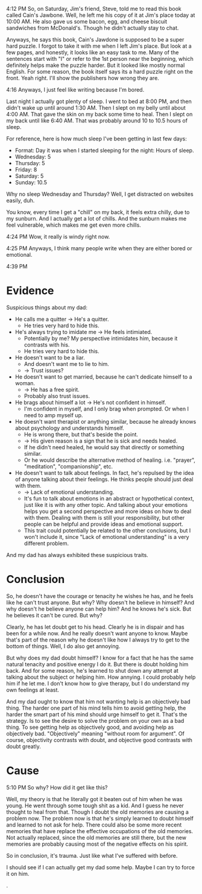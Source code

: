 
4:12 PM
So, on Saturday, Jim's friend, Steve, told me to read this book called Cain's Jawbone. Well, he left me his copy of it at Jim's place today at 10:00 AM. He also gave us some bacon, egg, and cheese biscuit sandwiches from McDonald's. Though he didn't actually stay to chat.

Anyways, he says this book, Cain's Jawdone is supposed to be a super hard puzzle. I forgot to take it with me when I left Jim's place. But look at a few pages, and honestly, it looks like an easy task to me. Many of the sentences start with "I" or refer to the 1st person near the beginning, which definitely helps make the puzzle harder. But it looked like mostly normal English. For some reason, the book itself says its a hard puzzle right on the front. Yeah right. I'll show the publishers how wrong they are.

4:16
Anyways, I just feel like writing because I'm bored.

Last night I actually got plenty of sleep. I went to bed at 8:00 PM, and then didn't wake up until around 1:30 AM. Then I slept on my belly until about 4:00 AM. That gave the skin on my back some time to heal. Then I slept on my back until like 6:40 AM. That was probably around 10 to 10.5 hours of sleep.

For reference, here is how much sleep I've been getting in last few days:
* Format: Day it was when I started sleeping for the night: Hours of sleep.
* Wednesday: 5
* Thursday: 5
* Friday: 8
* Saturday: 5
* Sunday: 10.5

Why no sleep Wednesday and Thursday? Well, I get distracted on websites easily, duh.

You know, every time I get a "chill" on my back, it feels extra chilly, due to my sunburn. And I actually get a lot of chills. And the sunburn makes me feel vulnerable, which makes me get even more chills.

4:24 PM
Wow, it really is windy right now.

4:25 PM
Anyways, I think many people write when they are either bored or emotional.

4:39 PM
# Evidence
Suspicious things about my dad:
* He calls me a quitter -> He's a quitter.
    * He tries very hard to hide this.
* He's always trying to imidate me -> He feels intimiated.
    * Potentially by me? My perspective intimidates him, because it contrasts with his.
    * He tries very hard to hide this.
* He doesn't want to be a liar.
    * And doesn't want me to lie to him.
    * -> Trust issues?
* He doesn't want to get married, because he can't dedicate himself to a woman.
    * -> He has a free spirit.
    * Probably also trust issues.
* He brags about himself a lot -> He's not confident in himself.
    * I'm confident in myself, and I only brag when prompted. Or when I need to amp myself up.
* He doesn't want therapist or anything similar, because he already knows about psychology and understands himself.
    * He is wrong there, but that's beside the point.
    * -> His given reason is a sign that he is sick and needs healed.
    * If he didn't need healed, he would say that directly or something similar.
    * Or he would describe the alternative method of healing. i.e. "prayer", "meditation", "companionship", etc.
* He doesn't want to talk about feelings. In fact, he's repulsed by the idea of anyone talking about their feelings. He thinks people should just deal with them.
    * -> Lack of emotional understanding.
    * It's fun to talk about emotions in an abstract or hypothetical context, just like it is with any other topic. And talking about your emotions helps you get a second perspective and more ideas on how to deal with them. Dealing with them is still your responsibility, but other people can be helpful and provide ideas and emotional support.
    * This trait could potentially be related to the other conclusions, but I won't include it, since "Lack of emotional understanding" is a very different problem.

And my dad has always exhibited these suspicious traits.

# Conclusion
So, he doesn't have the courage or tenacity he wishes he has, and he feels like he can't trust anyone. But why? Why doesn't he believe in himself? And why doesn't he believe anyone can help him? And he knows he's sick. But he believes it can't be cured. But why?

Clearly, he has let doubt get to his head. Clearly he is in dispair and has been for a while now. And he really doesn't want anyone to know. Maybe that's part of the reason why he doesn't like how I always try to get to the bottom of things. Well, I do also get annoying.

But why does my dad doubt himself? I know for a fact that he has the same natural tenacity and positive energy I do it. But there is doubt holding him back. And for some reason, he's learned to shut down any attempt at talking about the subject or helping him. How annying. I could probably help him if he let me. I don't know how to give therapy, but I do understand my own feelings at least.

And my dad ought to know that him not wanting help is an objectively bad thing. The harder one part of his mind tells him to avoid getting help, the harder the smart part of his mind should urge himself to get it. That's the strategy. Is to see the desire to solve the problem on your own as a bad thing. To see getting help as objectively good, and avoiding help as objectively bad. "Objectively" meaning "without room for argument". Of course, objectivity contrasts with doubt, and objective good contrasts with doubt greatly.

# Cause
5:10 PM
So why? How did it get like this?

Well, my theory is that he literally got it beaten out of him when he was young. He went through some tough shit as a kid. And I guess he never thought to heal from that. Though I doubt the old memories are causing a problem now. The problem now is that he's simply learned to doubt himself and learned to not ask for help. There could also be some more recent memories that have replace the effective occupations of the old memories. Not actually replaced, since the old memories are still there, but the new memories are probably causing most of the negative effects on his spirit.

So in conclusion, it's trauma. Just like what I've suffered with before.

I should see if I can actually get my dad some help. Maybe I can try to force it on him.

.







